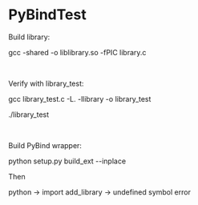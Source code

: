 # PyBindTest

Build library:

gcc -shared -o liblibrary.so -fPIC library.c

&nbsp;

Verify with library_test:

gcc library_test.c -L. -llibrary -o library_test

./library_test

&nbsp;

Build PyBind wrapper:

python setup.py build_ext --inplace

Then 

python -> import add_library -> undefined symbol error